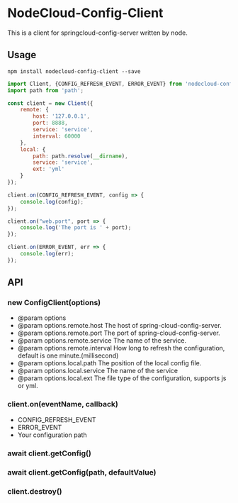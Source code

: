 # NodeCloud-Config-Client

This is a client for springcloud-config-server written by node.

## Usage
```
npm install nodecloud-config-client --save
```

```javascript
import Client, {CONFIG_REFRESH_EVENT, ERROR_EVENT} from 'nodecloud-config-client';
import path from 'path';

const client = new Client({
    remote: {
        host: '127.0.0.1',
        port: 8888,
        service: 'service',
        interval: 60000
    },
    local: {
        path: path.resolve(__dirname),
        service: 'service',
        ext: 'yml'
    }
});

client.on(CONFIG_REFRESH_EVENT, config => {
    console.log(config);
});

client.on("web.port", port => {
    console.log('The port is ' + port);
});

client.on(ERROR_EVENT, err => {
    console.log(err);
});
```

## API

### new ConfigClient(options)

* @param options
* @param options.remote.host The host of spring-cloud-config-server.
* @param options.remote.port The port of spring-cloud-config-server.
* @param options.remote.service The name of the service.
* @param options.remote.interval How long to refresh the configuration, default is one minute.(millisecond)
* @param options.local.path The position of the local config file.
* @param options.local.service The name of the service
* @param options.local.ext The file type of the configuration, supports js or yml.

### client.on(eventName, callback)

* CONFIG_REFRESH_EVENT
* ERROR_EVENT
* Your configuration path

### await client.getConfig()

### await client.getConfig(path, defaultValue)

### client.destroy()